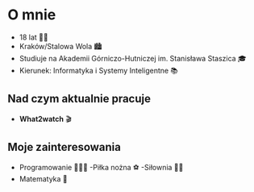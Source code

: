 # O mnie
- 18 lat 🧑🏻
- Kraków/Stalowa Wola 🏙️
- Studiuje na Akademii Górniczo-Hutniczej im. Stanisława Staszica 🎓
- Kierunek: Informatyka i Systemy Inteligentne 📚

## Nad czym aktualnie pracuje
- **What2watch** 🎬

## Moje zainteresowania
- Programowanie 🧑🏻‍💻
-Piłka nożna ⚽
-Siłownia 🏋🏻
- Matematyka 📏
